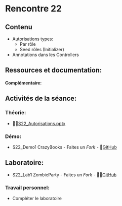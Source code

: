 # Rencontre 22

## Contenu
- Autorisations types: 
  - Par rôle 
  - Seed rôles (Initializer) 
- Annotations dans les Controllers

## Ressources et documentation: 

#### Complémentaire: 


## Activités de la séance: 
### Théorie: 
- 🔗‍💥[S22_Autorisations.pptx](BRISE) 

### Démo:
- S22_Demo1 CrazyBooks - Faites un *Fork* - 🔗[GitHub](BRISE)

## Laboratoire: 
- S22_Lab1 ZombieParty - Faites un *Fork* - 🔗‍💥[GitHub](BRISE)

### Travail personnel: 
- Compléter le laboratoire
